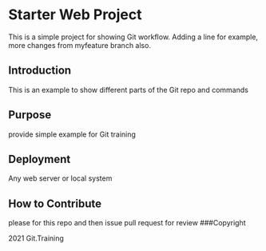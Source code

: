 # Starter Web Project

This is a simple project for showing Git workflow. Adding a line for example, more changes 
from myfeature branch also.

## Introduction
This is an example to show different parts of the Git repo and commands
## Purpose
provide simple example for Git training
## Deployment
Any web server or local system
## How to Contribute
please for this repo and then issue pull request for review
###Copyright

2021 Git.Training